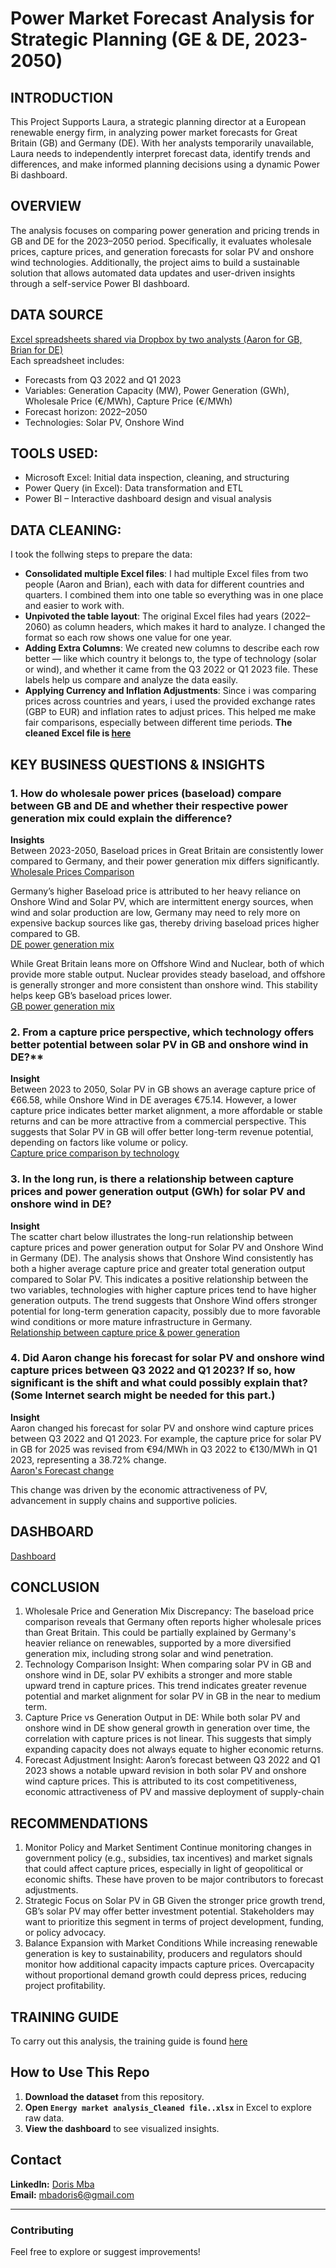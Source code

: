 # Power Market Forecast Analysis for Strategic Planning (GE & DE, 2023-2050)

## INTRODUCTION
This Project Supports Laura, a strategic planning director at a European renewable energy firm, in analyzing power market forecasts for Great Britain (GB) and Germany (DE). With her analysts temporarily unavailable, Laura needs to independently interpret forecast data, identify trends and differences, and make informed planning decisions using a dynamic Power Bi dashboard.

## OVERVIEW
The analysis focuses on comparing power generation and pricing trends in GB and DE for the 2023–2050 period. Specifically, it evaluates wholesale prices, capture prices, and generation forecasts for solar PV and onshore wind technologies. Additionally, the project aims to build a sustainable solution that allows automated data updates and user-driven insights through a self-service Power BI dashboard.

## DATA SOURCE
[Excel spreadsheets shared via Dropbox by two analysts (Aaron for GB, Brian for DE)](https://github.com/dorischioma/Renewable-Energy-Analysis/blob/main/Energy%20market%20analysis_%20Raw%20file.xlsx/)  
Each spreadsheet includes:
- Forecasts from Q3 2022 and Q1 2023
- Variables: Generation Capacity (MW), Power Generation (GWh), Wholesale Price (€/MWh), Capture Price (€/MWh)
- Forecast horizon: 2022–2050
- Technologies: Solar PV, Onshore Wind



## TOOLS USED:
- Microsoft Excel: Initial data inspection, cleaning, and structuring
-	Power Query (in Excel): Data transformation and ETL
- Power BI – Interactive dashboard design and visual analysis

## DATA CLEANING:
I took the follwing steps to prepare the data:
- **Consolidated multiple Excel files**: I had multiple Excel files from two people (Aaron and Brian), each with data for different countries and quarters. I combined them into one table so everything was in one place and easier to work with.
- **Unpivoted the table layout**: The original Excel files had years (2022–2060) as column headers, which makes it hard to analyze. I changed the format so each row shows one value for one year.
- **Adding Extra Columns**: We created new columns to describe each row better — like which country it belongs to, the type of technology (solar or wind), and whether it came from the Q3 2022 or Q1 2023 file. These labels help us compare and analyze the data easily. 
- **Applying Currency and Inflation Adjustments**:
Since i was comparing prices across countries and years, i used the provided exchange rates (GBP to EUR) and inflation rates to adjust prices. This helped me make fair comparisons, especially between different time periods.
**The cleaned Excel file is [here](https://github.com/dorischioma/Renewable-Energy-Analysis/blob/main/Energy%20market%20analysis_Cleaned%20file.xlsx/)**

## KEY BUSINESS QUESTIONS & INSIGHTS
### 1.	How do wholesale power prices (baseload) compare between GB and DE and whether their respective power generation mix could explain the difference?
**Insights**  
  Between 2023-2050, Baseload prices in Great Britain are consistently lower compared to Germany, and their power generation mix differs significantly.   
[Wholesale Prices Comparison](https://github.com/dorischioma/Renewable-Energy-Analysis/blob/main/Baseload%20comparison%20screenshot.png/)

  Germany’s higher Baseload price is attributed to her heavy reliance on Onshore Wind and Solar PV, which are intermittent energy sources, when wind and solar production are low, Germany 
  may need to rely more on expensive backup sources like gas, thereby driving baseload prices higher compared to GB.  
  [DE power generation mix](https://github.com/dorischioma/Renewable-Energy-Analysis/blob/main/DE%20Generation%20Mix.png/)
 
  While Great Britain leans more on Offshore Wind and Nuclear, both of which provide more stable output. Nuclear provides steady baseload, and offshore is generally stronger and more 
  consistent than onshore wind. This stability helps keep GB’s baseload prices lower.  
  [GB power generation mix](https://github.com/dorischioma/Renewable-Energy-Analysis/blob/main/GB%20Power%20Generation%20Mix.png/) 


### 2.	From a capture price perspective, which technology offers better potential between solar PV in GB and onshore wind in DE?**
**Insight**  
Between 2023 to 2050, Solar PV in GB shows an average capture price of €66.58, while Onshore Wind in DE averages €75.14.  However, a lower capture price indicates better market alignment, a more affordable or stable returns and can be more attractive from a commercial perspective. This suggests that Solar PV in GB will offer better long-term revenue potential, depending on factors like volume or policy.  
[Capture price comparison by technology](https://github.com/dorischioma/Renewable-Energy-Analysis/blob/main/Avg%20Capture%20Price%20by%20technology%20screenshot.png/)
 

### 3.	In the long run, is there a relationship between capture prices and power generation output (GWh) for solar PV and onshore wind in DE?
**Insight**  
The scatter chart below illustrates the long-run relationship between capture prices and power generation output for Solar PV and Onshore Wind in Germany (DE). The analysis shows that Onshore Wind consistently has both a higher average capture price and greater total generation output compared to Solar PV. This indicates a positive relationship between the two variables, technologies with higher capture prices tend to have higher generation outputs. The trend suggests that Onshore Wind offers stronger potential for long-term generation capacity, possibly due to more favorable wind conditions or more mature infrastructure in Germany.  
[Relationship between capture price & power generation](https://github.com/dorischioma/Renewable-Energy-Analysis/blob/main/Relationship%20between%20capture%20price%20%26%20power%20generation%20in%20DE%20screenshot.png)

### 4.	Did Aaron change his forecast for solar PV and onshore wind capture prices between Q3 2022 and Q1 2023? If so, how significant is the shift and what could possibly explain that?(Some Internet search might be needed for this part.) 
**Insight**  
Aaron changed his forecast for solar PV and onshore wind capture prices between Q3 2022 and Q1 2023. For example, the capture price for solar PV in GB for 2025 was revised from €94/MWh in Q3 2022 to €130/MWh in Q1 2023, representing a 38.72% change.  
[Aaron's Forecast change](https://github.com/dorischioma/Renewable-Energy-Analysis/blob/main/Forecast%20comparison%20in%20GB%20screenshot.png/)

This change was driven by the economic attractiveness of PV, advancement in supply chains and supportive policies.

## DASHBOARD
[Dashboard](https://github.com/dorischioma/Renewable-Energy-Analysis/blob/main/Dashboard.png/)

## CONCLUSION
1.	Wholesale Price and Generation Mix Discrepancy:
The baseload price comparison reveals that Germany often reports higher wholesale prices than Great Britain. This could be partially explained by Germany's heavier reliance on renewables, supported by a more diversified generation mix, including strong solar and wind penetration.
2.	Technology Comparison Insight:
When comparing solar PV in GB and onshore wind in DE, solar PV exhibits a stronger and more stable upward trend in capture prices. This trend indicates greater revenue potential and market alignment for solar PV in GB in the near to medium term.
3.	Capture Price vs Generation Output in DE:
While both solar PV and onshore wind in DE show general growth in generation over time, the correlation with capture prices is not linear. This suggests that simply expanding capacity does not always equate to higher economic returns.
4.	Forecast Adjustment Insight:
Aaron’s forecast between Q3 2022 and Q1 2023 shows a notable upward revision in both solar PV and onshore wind capture prices. This is attributed to its cost competitiveness, economic attractiveness of PV and massive deployment of supply-chain

## RECOMMENDATIONS
1.	Monitor Policy and Market Sentiment
Continue monitoring changes in government policy (e.g., subsidies, tax incentives) and market signals that could affect capture prices, especially in light of geopolitical or economic shifts. These have proven to be major contributors to forecast adjustments.
2.	Strategic Focus on Solar PV in GB
Given the stronger price growth trend, GB’s solar PV may offer better investment potential. Stakeholders may want to prioritize this segment in terms of project development, funding, or policy advocacy.
3.	Balance Expansion with Market Conditions
While increasing renewable generation is key to sustainability, producers and regulators should monitor how additional capacity impacts capture prices. Overcapacity without proportional demand growth could depress prices, reducing project profitability.

## TRAINING GUIDE  
To carry out this analysis, the training guide is found [here](https://github.com/dorischioma/Renewable-Energy-Analysis/blob/main/Training_Guide.docx/)

## How to Use This Repo  
1. **Download the dataset** from this repository.  
2. **Open `Energy market analysis_Cleaned file..xlsx`** in Excel to explore raw data.  
3. **View the dashboard** to see visualized insights.  

## Contact  
 **LinkedIn:** [Doris Mba](https://www.linkedin.com/in/dorismba/)  
 **Email:** mbadoris6@gmail.com 

---

### **Contributing**
Feel free to explore or suggest improvements!  

